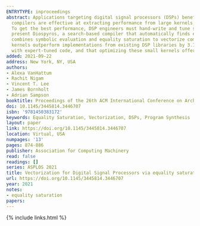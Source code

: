 ```yaml
---
ENTRYTYPE: inproceedings
abstract: Applications targeting digital signal processors (DSPs) benefit from fast implementations of small linear algebra kernels. While existing auto-vectorizing
  compilers are effective at extracting performance from large kernels, they struggle to invent the complex data movements necessary to optimize small kernels.
  To get the best performance, DSP engineers must hand-write and tune specialized small kernels for a wide spectrum of applications and architectures. We
  present Diospyros, a search-based compiler that automatically finds efficient vectorizations and data layouts for small linear algebra kernels. Diospyros
  combines symbolic evaluation and equality saturation to vectorize computations with irregular structure. We show that a collection of Diospyros-compiled
  kernels outperform implementations from existing DSP libraries by 3.1\texttimes  on average, that Diospyros can generate kernels that are competitive
  with expert-tuned code, and that optimizing these small kernels offers end-to-end speedup for a DSP application.
added: 2021-09-22
address: New York, NY, USA
authors:
- Alexa VanHattum
- Rachit Nigam
- Vincent T. Lee
- James Bornholt
- Adrian Sampson
booktitle: Proceedings of the 26th ACM International Conference on Architectural Support for Programming Languages and Operating Systems
doi: 10.1145/3445814.3446707
isbn: '9781450383172'
keywords: Equality Saturation, Vectorization, DSPs, Program Synthesis
layout: paper
link: https://doi.org/10.1145/3445814.3446707
location: Virtual, USA
numpages: '13'
pages: 874-886
publisher: Association for Computing Machinery
read: false
readings: []
series: ASPLOS 2021
title: Vectorization for Digital Signal Processors via equality saturation
url: https://doi.org/10.1145/3445814.3446707
year: 2021
notes:
- equality saturation
papers:
---
```

{% include links.html %}
